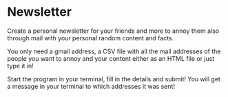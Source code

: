 # Newsletter
Create a personal newsletter for your friends and more to annoy them also through mail with your personal random content and facts. 

You only need a gmail address, a CSV file with all the mail addresses of the people you want to annoy and your content either as an HTML file or just type it in!

Start the program in your terminal, fill in the details and submit! You will get a message in your terminal to which addresses it was sent!
